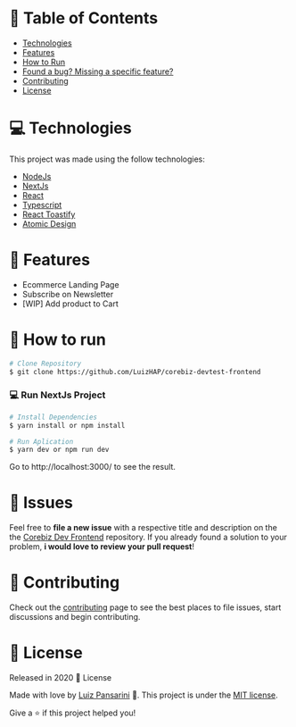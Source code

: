 # :pushpin: Table of Contents

- [Technologies](#computer-technologies)
- [Features](#rocket-features)
- [How to Run](#construction_worker-how-to-run)
- [Found a bug? Missing a specific feature?](#bug-issues)
- [Contributing](#tada-contributing)
- [License](#closed_book-license)

# :computer: Technologies

This project was made using the follow technologies:

<ul>
  <li><a href="https://nodejs.org/en/docs/">NodeJs</a></li>
  <li><a href="https://nextjs.org/">NextJs</a></li>
  <li><a href="https://pt-br.reactjs.org/">React</a></li>
  <li><a href="https://www.typescriptlang.org/">Typescript</a></li>
  <li><a href="https://github.com/fkhadra/react-toastify">React Toastify</a></li>
  <li><a href="https://bradfrost.com/blog/post/atomic-web-design/">Atomic Design</a></li>
</ul>

# :rocket: Features

- Ecommerce Landing Page
- Subscribe on Newsletter
- [WIP] Add product to Cart

# :construction_worker: How to run

```bash
# Clone Repository
$ git clone https://github.com/LuizHAP/corebiz-devtest-frontend
```

### 💻 Run NextJs Project

```bash
# Install Dependencies
$ yarn install or npm install

# Run Aplication
$ yarn dev or npm run dev
```

Go to http://localhost:3000/ to see the result.

# :bug: Issues

Feel free to **file a new issue** with a respective title and description on the the [Corebiz Dev Frontend](https://github.com/LuizHAP/corebiz-devtest-frontend) repository. If you already found a solution to your problem, **i would love to review your pull request**!

# :tada: Contributing

Check out the [contributing](https://github.com/LuizHAP/corebiz-devtest-frontend/blob/master/CONTRIBUTING.md) page to see the best places to file issues, start discussions and begin contributing.

# :closed_book: License

Released in 2020 :closed_book: License

Made with love by [Luiz Pansarini](https://github.com/LuizHAP/) 🚀.
This project is under the [MIT license](https://github.com/LuizHAP/corebiz-devtest-frontend/master/LICENSE).

Give a ⭐️ if this project helped you!
